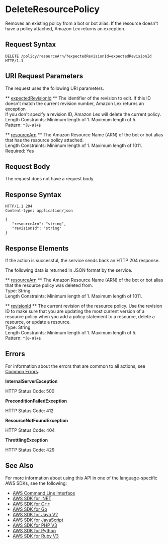 # DeleteResourcePolicy<a name="API_DeleteResourcePolicy"></a>

Removes an existing policy from a bot or bot alias\. If the resource doesn't have a policy attached, Amazon Lex returns an exception\.

## Request Syntax<a name="API_DeleteResourcePolicy_RequestSyntax"></a>

```
DELETE /policy/resourceArn/?expectedRevisionId=expectedRevisionId HTTP/1.1
```

## URI Request Parameters<a name="API_DeleteResourcePolicy_RequestParameters"></a>

The request uses the following URI parameters\.

 ** [expectedRevisionId](#API_DeleteResourcePolicy_RequestSyntax) **   <a name="lexv2-DeleteResourcePolicy-request-expectedRevisionId"></a>
The identifier of the revision to edit\. If this ID doesn't match the current revision number, Amazon Lex returns an exception  
If you don't specify a revision ID, Amazon Lex will delete the current policy\.  
Length Constraints: Minimum length of 1\. Maximum length of 5\.  
Pattern: `^[0-9]+$` 

 ** [resourceArn](#API_DeleteResourcePolicy_RequestSyntax) **   <a name="lexv2-DeleteResourcePolicy-request-resourceArn"></a>
The Amazon Resource Name \(ARN\) of the bot or bot alias that has the resource policy attached\.  
Length Constraints: Minimum length of 1\. Maximum length of 1011\.  
Required: Yes

## Request Body<a name="API_DeleteResourcePolicy_RequestBody"></a>

The request does not have a request body\.

## Response Syntax<a name="API_DeleteResourcePolicy_ResponseSyntax"></a>

```
HTTP/1.1 204
Content-type: application/json

{
   "resourceArn": "string",
   "revisionId": "string"
}
```

## Response Elements<a name="API_DeleteResourcePolicy_ResponseElements"></a>

If the action is successful, the service sends back an HTTP 204 response\.

The following data is returned in JSON format by the service\.

 ** [resourceArn](#API_DeleteResourcePolicy_ResponseSyntax) **   <a name="lexv2-DeleteResourcePolicy-response-resourceArn"></a>
The Amazon Resource Name \(ARN\) of the bot or bot alias that the resource policy was deleted from\.  
Type: String  
Length Constraints: Minimum length of 1\. Maximum length of 1011\.

 ** [revisionId](#API_DeleteResourcePolicy_ResponseSyntax) **   <a name="lexv2-DeleteResourcePolicy-response-revisionId"></a>
The current revision of the resource policy\. Use the revision ID to make sure that you are updating the most current version of a resource policy when you add a policy statement to a resource, delete a resource, or update a resource\.  
Type: String  
Length Constraints: Minimum length of 1\. Maximum length of 5\.  
Pattern: `^[0-9]+$` 

## Errors<a name="API_DeleteResourcePolicy_Errors"></a>

For information about the errors that are common to all actions, see [Common Errors](CommonErrors.md)\.

 **InternalServerException**   
  
HTTP Status Code: 500

 **PreconditionFailedException**   
  
HTTP Status Code: 412

 **ResourceNotFoundException**   
  
HTTP Status Code: 404

 **ThrottlingException**   
  
HTTP Status Code: 429

## See Also<a name="API_DeleteResourcePolicy_SeeAlso"></a>

For more information about using this API in one of the language\-specific AWS SDKs, see the following:
+  [ AWS Command Line Interface](https://docs.aws.amazon.com/goto/aws-cli/models.lex.v2-2020-08-07/DeleteResourcePolicy) 
+  [ AWS SDK for \.NET](https://docs.aws.amazon.com/goto/DotNetSDKV3/models.lex.v2-2020-08-07/DeleteResourcePolicy) 
+  [ AWS SDK for C\+\+](https://docs.aws.amazon.com/goto/SdkForCpp/models.lex.v2-2020-08-07/DeleteResourcePolicy) 
+  [ AWS SDK for Go](https://docs.aws.amazon.com/goto/SdkForGoV1/models.lex.v2-2020-08-07/DeleteResourcePolicy) 
+  [ AWS SDK for Java V2](https://docs.aws.amazon.com/goto/SdkForJavaV2/models.lex.v2-2020-08-07/DeleteResourcePolicy) 
+  [ AWS SDK for JavaScript](https://docs.aws.amazon.com/goto/AWSJavaScriptSDK/models.lex.v2-2020-08-07/DeleteResourcePolicy) 
+  [ AWS SDK for PHP V3](https://docs.aws.amazon.com/goto/SdkForPHPV3/models.lex.v2-2020-08-07/DeleteResourcePolicy) 
+  [ AWS SDK for Python](https://docs.aws.amazon.com/goto/boto3/models.lex.v2-2020-08-07/DeleteResourcePolicy) 
+  [ AWS SDK for Ruby V3](https://docs.aws.amazon.com/goto/SdkForRubyV3/models.lex.v2-2020-08-07/DeleteResourcePolicy) 